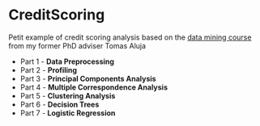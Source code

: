 CreditScoring
=============

Petit example of credit scoring analysis based on the 
[data mining course](http://www.lsi.upc.edu/~belanche/Docencia/mineria/mineria.html) from my former PhD adviser Tomas Aluja

* Part 1 - **Data Preprocessing**
* Part 2 - **Profiling**
* Part 3 - **Principal Components Analysis**
* Part 4 - **Multiple Correspondence Analysis**
* Part 5 - **Clustering Analysis**
* Part 6 - **Decision Trees**
* Part 7 - **Logistic Regression**
